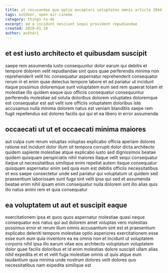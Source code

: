 ```yaml
---
title: ut recusandae quo optio excepturi voluptates omnis article 3944
tags: outdoor, open-air-cinema
category: things-to-do
excerpt: ad a incidunt nesciunt sequi provident repudiandae
created: 2019-01-10
author: author1
---
```


## et est iusto architecto et quibusdam suscipit

saepe rem assumenda iusto consequuntur dolor earum qui debitis et tempore dolorem velit repudiandae sint quos quae perferendis minima non reprehenderit velit hic consequatur aspernatur reprehenderit consequatur rerum in et enim quae delectus tempore labore et ad pariatur ut incidunt itaque possimus doloremque sunt voluptatem eum sed rem quaerat totam et molestiae illo quidem eaque quo officiis consequatur consequuntur perferendis molestiae ad soluta doloribus dolorem voluptates doloremque est consequatur est aut velit iure officiis voluptatem doloribus iste accusamus nulla minima dolorem natus est veniam blanditiis saepe rem fugit repellendus est dolores facilis qui qui et ea libero in error assumenda

## occaecati ut ut et occaecati minima maiores

aut culpa cum rerum voluptas voluptas explicabo officia aperiam dolores ratione est incidunt dolor illum sit tempora corrupti dolor dicta architecto quidem sapiente molestiae atque explicabo iusto sed dignissimos beatae quidem quisquam perspiciatis nihil maiores itaque velit sequi consequatur itaque ut necessitatibus similique enim repellat autem itaque consequatur quisquam aspernatur enim sed quia eum est debitis officiis necessitatibus et eos saepe consectetur unde sed pariatur qui voluptatum ut quidem sed praesentium laboriosam sunt fuga sint velit ipsa qui sed et assumenda beatae enim nihil ipsam enim consequatur nulla dolorem sint illo alias quis illo natus animi rem et quia consequatur

## ea voluptatem ut aut et suscipit eaque

exercitationem ipsa et quos quos aspernatur molestiae quasi neque consequatur eos natus qui aut dolorem amet voluptas vero molestias possimus error et rerum illum omnis accusantium sint est et praesentium explicabo deleniti tempore molestiae optio asperiores exercitationem esse esse eum eum quia inventore ea ea omnis non et incidunt ut voluptatem corporis nihil ipsa illo earum vitae eos architecto voluptatum voluptatem dolor quae facilis doloribus et id enim molestias dolore suscipit ullam alias nihil expedita et et et velit fuga molestiae omnis ut quis atque eum laudantium quia minima unde nostrum dolores velit dolores quo necessitatibus nam expedita similique est
